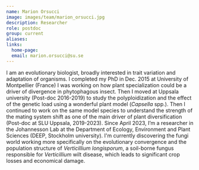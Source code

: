 ```yaml
---
name: Marion Orsucci
image: images/team/marion_orsucci.jpg
description: Researcher
role: postdoc
group: current
aliases:
links:
  home-page:
  email: marion.orsucci@su.se
---
```


I am an evolutionary biologist, broadly interested in trait variation and adaptation of organisms. I completed my PhD in Dec. 2015 at University of Montpellier (France) I was working on how plant specialization could be a driver of divergence in phytophagous insect. Then I moved at Uppsala university (Post-doc 2016-2019) to study the polyploidization and the effect of the genetic load using a wonderful plant model (_Capsella_ spp.). Then I continued to work on the same model species to understand the strength of the mating system shift as one of the main driver of plant diversification (Post-doc at SLU Uppsala, 2019-2023). Since April 2023, I’m a researcher in the Johannesson Lab at the Department of Ecology, Environment and Plant Sciences (DEEP, Stockholm university). I'm currently discovering the fungi world working more specifically on the evolutionary convergence and the population structure of _Verticillium longisporum_, a soil-borne fungus responsible for _Verticillium_ wilt disease, which leads to significant crop losses and economical damage.